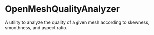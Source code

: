 # OpenMeshQualityAnalyzer
A utility to analyze the quality of a given mesh according to skewness, smoothness, and aspect ratio.
